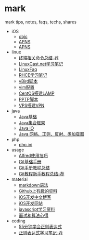 # mark

mark tips, notes, faqs, techs, shares

- iOS
	- [objc](./ios/Objc.md)
	- [APNS](./ios/APNS.md)
	- [APNS](./ios/APNS-1.md)
- linux
	- [终端相关命令总结-荐](./linux/TerminalCommand.md)
	- [LinuxCast.net学习笔记](./linux/LinuxCast.net/)
	- [LinuxFaq](./linux/LinuxFaq)
	- [RHCE学习笔记](./linux/RHCE)
	- [vBird脚本](./linux/vBirdScript)
	- [vim配置](./linux/vim)
	- [CentOS搭建LAMP](./linux/InstallLampOnCentOS.md)
	- [PPTP脚本](./linux/pptpd6.sh)
	- [VPS搭建VPN](./linux/VPS搭建VPN.md)
- java
	- [Java基础](./java/JavaBasicSegment.md)
	- [Java集合框架](./java/JavaCollectionsFramework.md)
	- [Java IO](./java/JavaIOmd)
	- [Java 网络、正则、反射、类加载器](./java/JavaNet-RegularExpression-Reflector-ClassLoader.md)
- php
	- [php.ini](php.ini)
- usage
	- [Alfred使用技巧](./usage/Alfred使用技巧.md)
	- [Git基础手册](./usage/GitBasicManual.md)
	- [Git手册教程总结](./usage/GitReferenceSummary.md)
	- [Git教程新手教程总结-荐](./usage/GitTutorialSummary.md)
- material
	- [markdown语法](./coding/MarkdownSyntax.md)
	- [Github上有趣的资料](./material/FunnyStuffOnGitHub.md)
	- [iOS开发中文博客](./material/iOSBlogCN.md)
	- [iOS开发网站](./material/iOSDevelopmentSites.md)
	- [javascript学习资料](./material/5-javascript学习资料.md)
	- [面试和算法心得](./material/面试和算法心得.md)
- coding
	- [55分钟学会正则表达式](./coding/RegularExpression.md)
	- [正则表达式学习笔记-荐](./coding/RegularExpressionNote.md)